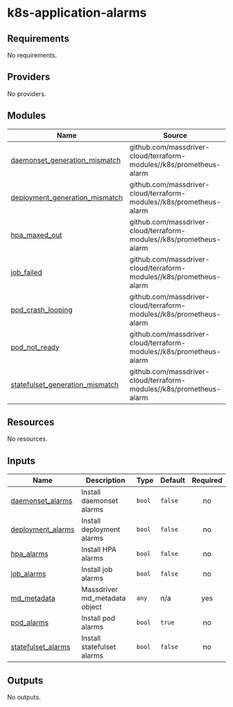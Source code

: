 # k8s-application-alarms

<!-- BEGINNING OF PRE-COMMIT-TERRAFORM DOCS HOOK -->
## Requirements

No requirements.

## Providers

No providers.

## Modules

| Name | Source | Version |
|------|--------|---------|
| <a name="module_daemonset_generation_mismatch"></a> [daemonset\_generation\_mismatch](#module\_daemonset\_generation\_mismatch) | github.com/massdriver-cloud/terraform-modules//k8s/prometheus-alarm | f8a6406 |
| <a name="module_deployment_generation_mismatch"></a> [deployment\_generation\_mismatch](#module\_deployment\_generation\_mismatch) | github.com/massdriver-cloud/terraform-modules//k8s/prometheus-alarm | f8a6406 |
| <a name="module_hpa_maxed_out"></a> [hpa\_maxed\_out](#module\_hpa\_maxed\_out) | github.com/massdriver-cloud/terraform-modules//k8s/prometheus-alarm | f8a6406 |
| <a name="module_job_failed"></a> [job\_failed](#module\_job\_failed) | github.com/massdriver-cloud/terraform-modules//k8s/prometheus-alarm | f8a6406 |
| <a name="module_pod_crash_looping"></a> [pod\_crash\_looping](#module\_pod\_crash\_looping) | github.com/massdriver-cloud/terraform-modules//k8s/prometheus-alarm | f8a6406 |
| <a name="module_pod_not_ready"></a> [pod\_not\_ready](#module\_pod\_not\_ready) | github.com/massdriver-cloud/terraform-modules//k8s/prometheus-alarm | f8a6406 |
| <a name="module_statefulset_generation_mismatch"></a> [statefulset\_generation\_mismatch](#module\_statefulset\_generation\_mismatch) | github.com/massdriver-cloud/terraform-modules//k8s/prometheus-alarm | f8a6406 |

## Resources

No resources.

## Inputs

| Name | Description | Type | Default | Required |
|------|-------------|------|---------|:--------:|
| <a name="input_daemonset_alarms"></a> [daemonset\_alarms](#input\_daemonset\_alarms) | Install daemonset alarms | `bool` | `false` | no |
| <a name="input_deployment_alarms"></a> [deployment\_alarms](#input\_deployment\_alarms) | Install deployment alarms | `bool` | `false` | no |
| <a name="input_hpa_alarms"></a> [hpa\_alarms](#input\_hpa\_alarms) | Install HPA alarms | `bool` | `false` | no |
| <a name="input_job_alarms"></a> [job\_alarms](#input\_job\_alarms) | Install job alarms | `bool` | `false` | no |
| <a name="input_md_metadata"></a> [md\_metadata](#input\_md\_metadata) | Massdriver md\_metadata object | `any` | n/a | yes |
| <a name="input_pod_alarms"></a> [pod\_alarms](#input\_pod\_alarms) | Install pod alarms | `bool` | `true` | no |
| <a name="input_statefulset_alarms"></a> [statefulset\_alarms](#input\_statefulset\_alarms) | Install statefulset alarms | `bool` | `false` | no |

## Outputs

No outputs.
<!-- END OF PRE-COMMIT-TERRAFORM DOCS HOOK -->
